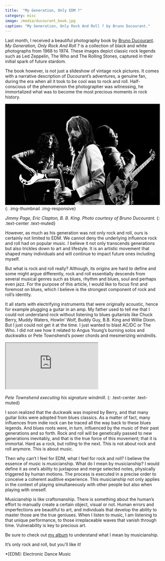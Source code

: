 ```yaml
---
title:  "My Generation, Only EDM ?"
category: misc
image: /media/ducourant_book.jpg
caption: "My Generation, Only Rock And Roll ? by Bruno Ducourant."
---
```


Last month, I received a beautiful photography book by [Bruno Ducourant](http://bducourant.wix.com/mygenerationonly). _My Generation, Only Rock And Roll ?_ is a collection of black and white photographs from 1968 to 1974. These images depict classic rock legends such as Led Zeppelin, The Who and The Rolling Stones, captured in their initial spark of future stardom.

The book however, is not just a slideshow of vintage rock pictures. It comes with a narrative description of Ducourant’s adventures, a genuine fan, during the era when all it took to be cool was to rock and roll. Half-conscious of the phenomenon the photographer was witnessing, he immortalized what was to become the most precious moments in rock history.

![Page, Clapton, King](/media/pageclaptonking.jpg){: .img-thumbnail .img-responsive}

_Jimmy Page, Eric Clapton, B. B. King. Photo courtesy of Bruno Ducourant._
{: .text-center .text-muted}

However, as much as his generation was not only rock and roll, ours is certainly not limited to EDM. We cannot deny the underlying influence rock and roll had on popular music. I believe it not only transcends generations but also trickles down to art and lifestyle. It is an artistic movement that shaped many individuals and will continue to impact future ones including myself.

But what is rock and roll really? Although, its origins are hard to define and some might argue differently, rock and roll essentially descends from several musical genres such as blues, rhythm and blues, soul and perhaps even jazz. For the purpose of this article, I would like to focus first and foremost on blues, which I believe is the strongest component of rock and roll’s identity.

It all starts with electrifying instruments that were originally acoustic, hence for example plugging a guitar in an amp. My father used to tell me that I could not understand rock without listening to blues guitarists like Chuck Berry, Muddy Waters, Howlin’ Wolf, Buddy Guy, B.B. King and Willie Dixon. But I just could not get it at the time. I just wanted to blast AC/DC or The Who. I did not see how it related to Angus Young’s burning solos and duckwalks or Pete Townshend’s power chords and mesmerizing windmills.

<div class="embed-responsive embed-responsive-16by9">
	<iframe class="embed-responsive-item" src="https://www.youtube.com/embed/X7LVHiMzyrA"></iframe>
</div>

_Pete Townshend executing his signature windmill._
{: .text-center .text-muted}

I soon realized that the duckwalk was inspired by Berry, and that many guitar licks were adopted from blues classics. As a matter of fact, many influences from indie rock can be traced all the way back to these blues legends. And blues roots were, in turn, influenced by the music of their past generations and so forth. Rock and roll will be genetically passed to new generations inevitably, and that is the true force of this movement; that it is immortal. Hard as a rock, but rolling to the next. This is not about rock and roll anymore. This is about music.

Then why can’t I feel for EDM, what I feel for rock and roll? I believe the essence of music is musicianship. What do I mean by musicianship? I would define it as one’s ability to juxtapose and merge selected notes, physically triggered by human motions. The process is executed in a precise order to conceive a coherent auditive experience. This musicianship not only applies in the context of playing simultaneously with other people but also when playing with oneself.

Musicianship is like craftsmanship. There is something about the human’s effort to manually create a certain object, visual or not. Human errors and imperfections are beautiful to art, and individuals that develop the ability to master those are the true geniuses. When I listen to music, I am listening to that unique performance, to those irreplaceable waves that vanish through time. Vulnerability is key to precious art.

Be sure to check out [my album](/#music-section) to understand what I mean by musicianship.

It’s only rock and roll, but you'll like it!

*[EDM]: Electronic Dance Music
